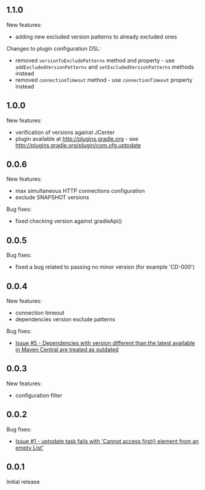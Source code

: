 1.1.0
-----
New features:
* adding new excluded version patterns to already excluded ones

Changes to plugin configuration DSL:
* removed `versionToExcludePatterns` method and property - use `addExcludedVersionPatterns` and `setExcludedVersionPatterns` methods instead
* removed `connectionTimeout` method - use `connectionTimeout` property instead

1.0.0
-----
New features:
* verification of versions against JCenter
* plugin available at http://plugins.gradle.org - see http://plugins.gradle.org/plugin/com.ofg.uptodate

0.0.6
-----
New features:
* max simultaneous HTTP connections configuration
* exclude SNAPSHOT versions

Bug fixes:
* fixed checking version against gradleApi()

0.0.5
-----
Bug fixes:
* fixed a bug related to passing no minor version (for example 'CD-000')

0.0.4
-----
New features:
* connection timeout
* dependencies version exclude patterns

Bug fixes:
* [Issue #5 - Dependencies with version different than the latest available in Maven Central are treated as outdated](https://github.com/4finance/uptodate-gradle-plugin/issues/5)

0.0.3
-----
New features:
* configuration filter

0.0.2
-----
Bug fixes:
* [Issue #1 - uptodate task fails with 'Cannot access first() element from an empty List'](https://github.com/4finance/uptodate-gradle-plugin/issues/1)

0.0.1
-----
Initial release